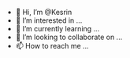 - 👋 Hi, I’m @Kesrin
- 👀 I’m interested in ...
- 🌱 I’m currently learning ...
- 💞️ I’m looking to collaborate on ...
- 📫 How to reach me ...

<!---
Kesrin/Kesrin is a ✨ special ✨ repository because its `README.md` (this file) appears on your GitHub profile.
You can click the Preview link to take a look at your changes.
I am Kesrin Hanprasert.I am currently working for Climate Center at TMD. I am interested in Seasonal and S2S.
--->
